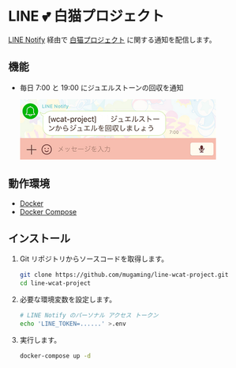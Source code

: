 # LINE :two_hearts: 白猫プロジェクト

[LINE Notify](https://notify-bot.line.me) 経由で [白猫プロジェクト](http://colopl.co.jp/shironekoproject) に関する通知を配信します。

## 機能

- 毎日 7:00 と 19:00 にジュエルストーンの回収を通知

    ![jewelstone](assets/jewelstone.png)

## 動作環境

- [Docker](https://www.docker.com)
- [Docker Compose](https://github.com/docker/compose)

## インストール

1. Git リポジトリからソースコードを取得します。

    ```sh
    git clone https://github.com/mugaming/line-wcat-project.git
    cd line-wcat-project
    ```

2. 必要な環境変数を設定します。

    ```sh
    # LINE Notify のパーソナル アクセス トークン
    echo 'LINE_TOKEN=......' >.env
    ```

3. 実行します。

    ```sh
    docker-compose up -d
    ```
